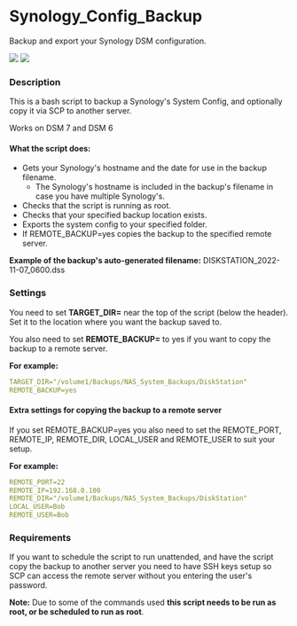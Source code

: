 # Synology_Config_Backup
 Backup and export your Synology DSM configuration.

<a href="https://github.com/007revad/Synology_Config_Backup/releases"><img src="https://img.shields.io/github/release/007revad/Synology_Config_Backup.svg"></a>
<a href="https://hits.seeyoufarm.com"><img src="https://hits.seeyoufarm.com/api/count/incr/badge.svg?url=https%3A%2F%2Fgithub.com%2F007revad%2FSynology_Config_Backup&count_bg=%2379C83D&title_bg=%23555555&icon=&icon_color=%23E7E7E7&title=hits&edge_flat=false"/></a>

### Description

This is a bash script to backup a Synology's System Config, and optionally copy it via SCP to another server.

Works on DSM 7 and DSM 6

#### What the script does:

* Gets your Synology's hostname and the date for use in the backup filename.
  * The Synology's hostname is included in the backup's filename in case you have multiple Synology's.
* Checks that the script is running as root.
* Checks that your specified backup location exists.
* Exports the system config to your specified folder.
* If REMOTE_BACKUP=yes copies the backup to the specified remote server.

**Example of the backup's auto-generated filename:** DISKSTATION_2022-11-07_0600.dss

### Settings

You need to set **TARGET_DIR=** near the top of the script (below the header). Set it to the location where you want the backup saved to. 

You also need to set **REMOTE_BACKUP=** to yes if you want to copy the backup to a remote server.

**For example:**

```YAML
TARGET_DIR="/volume1/Backups/NAS_System_Backups/DiskStation"
REMOTE_BACKUP=yes
```

#### Extra settings for copying the backup to a remote server

If you set REMOTE_BACKUP=yes you also need to set the REMOTE_PORT, REMOTE_IP, REMOTE_DIR, LOCAL_USER and REMOTE_USER to suit your setup.

**For example:**

```YAML
REMOTE_PORT=22
REMOTE_IP=192.168.0.100
REMOTE_DIR="/volume1/Backups/NAS_System_Backups/DiskStation"
LOCAL_USER=Bob
REMOTE_USER=Bob
```

### Requirements

If you want to schedule the script to run unattended, and have the script copy the backup to another server you need to have SSH keys setup so SCP can access the remote server without you entering the user's password.

**Note:** Due to some of the commands used **this script needs to be run as root, or be scheduled to run as root**.
